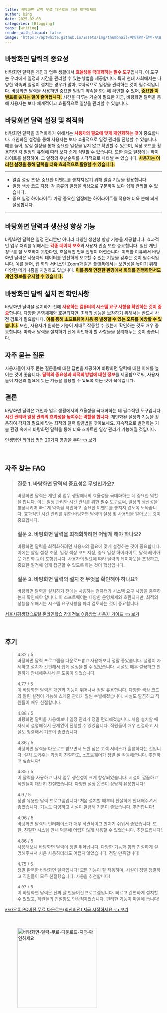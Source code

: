 ```yaml
---
title: 바탕화면 달력 무료 다운로드 지금 확인하세요
author: bing
date: 2025-02-03
categories: [Blogging]
tags: [writing]
render_with_liquid: false
image: 'https://aptwhite.github.io/assets/img/thumbnail/바탕화면-달력-무료-다운로드-지금-확인하세요.webp'
---
```



<h2 id='바탕화면_달력의_중요성'>바탕화면 달력의 중요성</h2>

<p>바탕화면 달력은 개인과 업무 생활에서 <b><span style="color: #ee2323;">효율성을 극대화하는 필수 도구</span></b>입니다. 이 도구는 우리에게 일정과 시간을 관리할 수 있는 방법을 제공합니다. 특히 현대 사회에서는 다양한 약속과 일정이 겹치는 경우가 많아, 효과적으로 일정을 관리하는 것이 필수적입니다. 바탕화면 달력을 사용하면 중요한 일정과 약속을 한눈에 확인할 수 있어, <b><span style="background-color: #ffe066;">중요한 이벤트를 놓치는 일이 줄어듭니다.</span></b> 시간을 다루는 기술이 필요한 지금, 바탕화면 달력을 통해 사용자는 보다 체계적이고 효율적으로 일상을 관리할 수 있습니다.</p>

<h2 id='달력_설정_및_최적화'>바탕화면 달력 설정 및 최적화</h2>

<p>바탕화면 달력을 최적화하기 위해서는 <b><span style="color: #ee2323;">사용자의 필요에 맞게 개인화하는 것</span></b>이 중요합니다. 개인화된 설정을 통해 사용자는 보다 효율적으로 일정 관리를 진행할 수 있습니다. 예를 들어, 알림 설정을 통해 중요한 일정을 잊지 않고 확인할 수 있으며, 색상 코드를 활용하면 각 일정의 유형에 따라 보다 쉽게 식별할 수 있습니다. 또한 중요 일정에는 하이라이트를 설정하여, 그 일정의 우선순위를 시각적으로 나타낼 수 있습니다. <b><span style="background-color: #ffe066;">사용자는 이러한 설정을 통해 달력을 더욱 효과적으로 활용할 수 있습니다.</span></b></p>

<hr />

<ul>
    <li>알림 설정 조정: 중요한 이벤트를 놓치지 않기 위해 알림 기능을 활용합니다.</li>
    <li>일정 색상 코드 지정: 각 종류의 일정을 색상으로 구분하여 보다 쉽게 관리할 수 있습니다.</li>
    <li>중요 일정 하이라이트: 가장 중요한 일정에는 하이라이트를 적용해 더욱 눈에 띄게 설정합니다.</li>
</ul>

<hr />

<h2 id='달력와_생산성_향상'>바탕화면 달력과 생산성 향상 기능</h2>

<p>바탕화면 달력은 일정 관리뿐만 아니라 다양한 생산성 향상 기능을 제공합니다. 효과적인 업무 처리를 위해서는 <b><span style="color: #ee2323;">각종 데이터 보호</span></b>와 사용자 인증 또한 중요합니다. 일단 개인 정보를 잘 보호하지 못한다면, 효율적인 업무 진행이 어렵습니다. 이러한 이유에서 바탕화면 달력은 사용자의 데이터를 안전하게 보호할 수 있는 기능을 갖추는 것이 필수적입니다. 예를 들어, 웹 회의 서비스인 Zoom과 같은 플랫폼에서는 보안성을 높이기 위해 다양한 메커니즘을 지원하고 있습니다. <b><span style="background-color: #ffe066;">이를 통해 안전한 환경에서 회의를 진행하면서도 개인 정보를 유지할 수 있습니다.</span></b></p>

<h2 id='설치_전_확인사항'>바탕화면 달력 설치 전 확인사항</h2>

<p>바탕화면 달력을 설치하기 전에 <b><span style="color: #ee2323;"> 사용하는 컴퓨터의 시스템 요구 사항을 확인하는 것이 중요</span></b>합니다. 다양한 운영체제와 호환되지만, 최적의 성능을 보장하기 위해서는 반드시 사전 검토가 필요합니다. <b><span style="background-color: #ffe066;">이를 통해 소프트웨어 사용 중 발생할 수 있는 오류를 예방할 수 있습니다.</span></b> 또한, 사용자가 원하는 기능이 제대로 작동할 수 있는지 확인하는 것도 매우 중요합니다. 따라서 달력을 설치하기 전에 확인해야 할 사항들을 정리해두는 것이 좋습니다.</p>

<h2 id='자주_묻는_질문'>자주 묻는 질문</h2>

<p>사용자들이 자주 묻는 질문들에 대한 답변을 제공하여 바탕화면 달력에 대한 이해를 높이는 것이 좋습니다. <b><span style="color: #ee2323;">달력의 중요성과 최적화 방법에 대한 정보</span></b>를 제공함으로써, 사용자들이 자신의 필요에 맞는 기능을 활용할 수 있도록 하는 것이 목적입니다.</p>

<h2 id='결론'>결론</h2>

<p>바탕화면 달력은 개인과 업무 생활에서의 효율성을 극대화하는 데 필수적인 도구입니다. <b><span style="color: #ee2323;">시간 관리와 일정 관리의 효과성을 높여주는 역할을 합니다.</span></b> 개인화된 설정과 기능을 활용하여 각자의 필요에 맞는 최적의 달력 활용법을 찾아보세요. 지속적으로 발전하는 기술 환경 속에서 바탕화면 달력을 통해 더욱 스마트한 일상 관리가 가능해질 것입니다.</p>


<p><a class="click-button" title="인생명언 리더십 명언 20가지 영감을 주다" href="https://aptwhite.github.io/posts/%EC%9D%B8%EC%83%9D%EB%AA%85%EC%96%B8-%EB%A6%AC%EB%8D%94%EC%8B%AD-%EB%AA%85%EC%96%B8-20%EA%B0%80%EC%A7%80-%EC%98%81%EA%B0%90%EC%9D%84-%EC%A3%BC%EB%8B%A4/" rel="dofollow">인생명언 리더십 명언 20가지 영감을 주다 👈 보기</a></p><br>
<h2 id='자주_찾는_FAQ'>자주 찾는 FAQ</h2>
<div itemscope="" itemtype="https://schema.org/FAQPage"> 
<blockquote> 
<div itemscope="" itemprop="mainEntity" itemtype="https://schema.org/Question"> 
<h3 itemprop="name">질문 1. 바탕화면 달력의 중요성은 무엇인가요?</h3> 
<div itemscope="" itemprop="acceptedAnswer" itemtype="https://schema.org/Answer"> 
<span itemprop="text"> 
<p>바탕화면 달력은 개인 및 업무 생활에서의 효율성을 극대화하는 데 중요한 역할을 합니다. 이는 일정 관리와 시간 관리를 위한 필수 도구로써, 일상의 생산성을 향상시키며 빠르게 약속을 확인하고, 중요한 이벤트를 놓치지 않도록 도와줍니다. 효과적인 시간 관리를 위한 바탕화면 달력의 설정 및 사용법을 알아보는 것이 중요합니다.</p> 
</span> 
</div> 
</div> 
<div itemscope="" itemprop="mainEntity" itemtype="https://schema.org/Question"> 
<h3 itemprop="name">질문 2. 바탕화면 달력을 최적화하려면 어떻게 해야 하나요?</h3> 
<div itemscope="" itemprop="acceptedAnswer" itemtype="https://schema.org/Answer"> 
<span itemprop="text"> 
<p>바탕화면 달력을 최적화하려면 사용자의 필요에 맞게 설정하는 것이 중요합니다. 이에는 알림 설정 조정, 일정 색상 코드 지정, 중요 일정 하이라이트, 달력 레이아웃 개인화 등이 포함됩니다. 사용자의 필요에 따라 달력의 레이아웃을 조정하고, 중요한 일정에 쉽게 접근할 수 있도록 하는 것이 핵심입니다.</p> 
</span> 
</div> 
</div> 
<div itemscope="" itemprop="mainEntity" itemtype="https://schema.org/Question"> 
<h3 itemprop="name">질문 3. 바탕화면 달력의 설치 전 무엇을 확인해야 하나요?</h3> 
<div itemscope="" itemprop="acceptedAnswer" itemtype="https://schema.org/Answer"> 
<span itemprop="text"> 
<p>바탕화면 달력을 설치하기 전에는 사용하는 컴퓨터가 시스템 요구 사항을 충족하는지 확인해야 합니다. 이 소프트웨어는 다양한 운영체제와 호환되지만, 최적의 성능을 위해서는 시스템 요구사항을 미리 검토하는 것이 중요합니다.</p> 
</span> 
</div> 
</div> 
</blockquote> 
</div>
<p><a class="click-button" title="서울시평생학습포털 온라인학습 강좌정보 이용방법 사용자 가이드" href="https://aptwhite.github.io/posts/%EC%84%9C%EC%9A%B8%EC%8B%9C%ED%8F%89%EC%83%9D%ED%95%99%EC%8A%B5%ED%8F%AC%ED%84%B8-%EC%98%A8%EB%9D%BC%EC%9D%B8%ED%95%99%EC%8A%B5-%EA%B0%95%EC%A2%8C%EC%A0%95%EB%B3%B4-%EC%9D%B4%EC%9A%A9%EB%B0%A9%EB%B2%95-%EC%82%AC%EC%9A%A9%EC%9E%90-%EA%B0%80%EC%9D%B4%EB%93%9C/" rel="dofollow">서울시평생학습포털 온라인학습 강좌정보 이용방법 사용자 가이드 👈 보기</a></p><br>
<h2 id='후기'>후기</h2>
<div itemscope itemtype="https://schema.org/Product">
  <blockquote>
  <div itemprop="review" itemscope itemtype="https://schema.org/Review">
      <div itemprop="reviewRating" itemscope itemtype="https://schema.org/Rating"> <span itemprop="ratingValue">4.82</span> / <span itemprop="bestRating">5</span> </div>
      <span itemprop="reviewBody">바탕화면 달력 프로그램을 다운로드받고 사용해보니 정말 좋았습니다. 설명이 자세하고 설치가 간편해서 쉽게 설정을 할 수 있었습니다. 시설도 매우 깔끔하고 친절하게 안내해주셔서 큰 도움이 되었습니다.</span>
  </div>
  <br>
  <div itemprop="review" itemscope itemtype="https://schema.org/Review">
      <div itemprop="reviewRating" itemscope itemtype="https://schema.org/Rating"> <span itemprop="ratingValue">4.77</span> / <span itemprop="bestRating">5</span> </div>
      <span itemprop="reviewBody">이 바탕화면 달력은 개인화 기능이 뛰어나서 정말 유용합니다. 다양한 색상 코드와 알림 설정이 가능해 스케줄 관리가 훨씬 수월해졌습니다. 시설도 깔끔하고 직원들이 매우 친절합니다.</span>
  </div>
  <br>
  <div itemprop="review" itemscope itemtype="https://schema.org/Review">
      <div itemprop="reviewRating" itemscope itemtype="https://schema.org/Rating"> <span itemprop="ratingValue">4.88</span> / <span itemprop="bestRating">5</span> </div>
      <span itemprop="reviewBody"> 바탕화면 달력을 사용해보니 일정 관리가 정말 편리해졌습니다. 처음 설치할 때 자세히 설명해줘서 문제없이 진행할 수 있었습니다. 직원들이 매우 친절하고 시설도 청결해서 기분이 좋았습니다.</span>
  </div>
  <br>
  <div itemprop="review" itemscope itemtype="https://schema.org/Review">
      <div itemprop="reviewRating" itemscope itemtype="https://schema.org/Rating"> <span itemprop="ratingValue">4.86</span> / <span itemprop="bestRating">5</span> </div>
      <span itemprop="reviewBody">바탕화면 달력을 다운로드 받으면서 느낀 점은 고객 서비스가 훌륭하다는 것입니다. 설치 도와주는 과정이 친절하고, 소프트웨어가 정말 잘 작동해줍니다. 추천하고 싶습니다!</span>
  </div>
  <br>
  <div itemprop="review" itemscope itemtype="https://schema.org/Review">
      <div itemprop="reviewRating" itemscope itemtype="https://schema.org/Rating"> <span itemprop="ratingValue">4.85</span> / <span itemprop="bestRating">5</span> </div>
      <span itemprop="reviewBody">이 달력을 사용하고 나서 업무 생산성이 크게 향상되었습니다. 시설이 깔끔하고 직원들이 대단히 친절했습니다. 다양한 설정 옵션이 상당히 유용합니다!</span>
  </div>
  <br>
  <div itemprop="review" itemscope itemtype="https://schema.org/Review">
      <div itemprop="reviewRating" itemscope itemtype="https://schema.org/Rating"> <span itemprop="ratingValue">4.9</span> / <span itemprop="bestRating">5</span> </div>
      <span itemprop="reviewBody">정말 유용한 달력 프로그램입니다! 처음 설치할 때부터 친절하게 안내해주셔서 좋았습니다. 기능도 다양하고 시설이 깔끔해 기분이 좋았습니다. 추천합니다!</span>
  </div>
  <br>
  <div itemprop="review" itemscope itemtype="https://schema.org/Review">
      <div itemprop="reviewRating" itemscope itemtype="https://schema.org/Rating"> <span itemprop="ratingValue">4.96</span> / <span itemprop="bestRating">5</span> </div>
      <span itemprop="reviewBody">바탕화면 달력의 인터페이스가 매우 직관적이고 만지기 쉬워서 좋았습니다. 또한, 친절한 시스템 안내 덕분에 어렵지 않게 사용할 수 있었습니다. 추천드립니다!</span>
  </div>
  <br>
  <div itemprop="review" itemscope itemtype="https://schema.org/Review">
      <div itemprop="reviewRating" itemscope itemtype="https://schema.org/Rating"> <span itemprop="ratingValue">4.86</span> / <span itemprop="bestRating">5</span> </div>
      <span itemprop="reviewBody">사용해보니 바탕화면 달력이 정말 뛰어납니다. 다양한 기능과 함께 친절하게 설명해주셔서 처음 사용하더라도 어렵지 않았습니다. 정말 만족합니다!</span>
  </div>
  <br>
  <div itemprop="review" itemscope itemtype="https://schema.org/Review">
      <div itemprop="reviewRating" itemscope itemtype="https://schema.org/Rating"> <span itemprop="ratingValue">4.75</span> / <span itemprop="bestRating">5</span> </div>
      <span itemprop="reviewBody">정말 완벽한 바탕화면 달력입니다! 모든 기능이 잘 작동하며, 시설이 정말 청결하고 직원들이 모두 친절했습니다. 사용을 추천합니다!</span>
  </div>
  <br>
  <div itemprop="review" itemscope itemtype="https://schema.org/Review">
      <div itemprop="reviewRating" itemscope itemtype="https://schema.org/Rating"> <span itemprop="ratingValue">4.97</span> / <span itemprop="bestRating">5</span> </div>
      <span itemprop="reviewBody">이 바탕화면 달력은 진짜 잘 만들어진 프로그램입니다. 빠르고 간편하게 설치할 수 있었고, 직원들의 친절함도 인상적이었습니다. 편리한 기능이 마음에 듭니다!</span>
  </div>
  </blockquote>
</div>
<p><a class="click-button" title="카카오톡 PC버전 무료 다운로드(최신버전) 지금 시작하세요" href="https://aptwhite.github.io/posts/%EC%B9%B4%EC%B9%B4%EC%98%A4%ED%86%A1-PC%EB%B2%84%EC%A0%84-%EB%AC%B4%EB%A3%8C-%EB%8B%A4%EC%9A%B4%EB%A1%9C%EB%93%9C(%EC%B5%9C%EC%8B%A0%EB%B2%84%EC%A0%84)-%EC%A7%80%EA%B8%88-%EC%8B%9C%EC%9E%91%ED%95%98%EC%84%B8%EC%9A%94/" rel="dofollow">카카오톡 PC버전 무료 다운로드(최신버전) 지금 시작하세요 👈 보기</a></p><br>
<figure class="image"><img src="https://aptwhite.github.io/assets/img/thumbnail/바탕화면-달력-무료-다운로드-지금-확인하세요.webp" alt="바탕화면-달력-무료-다운로드-지금-확인하세요" width="256" height="256"></figure>